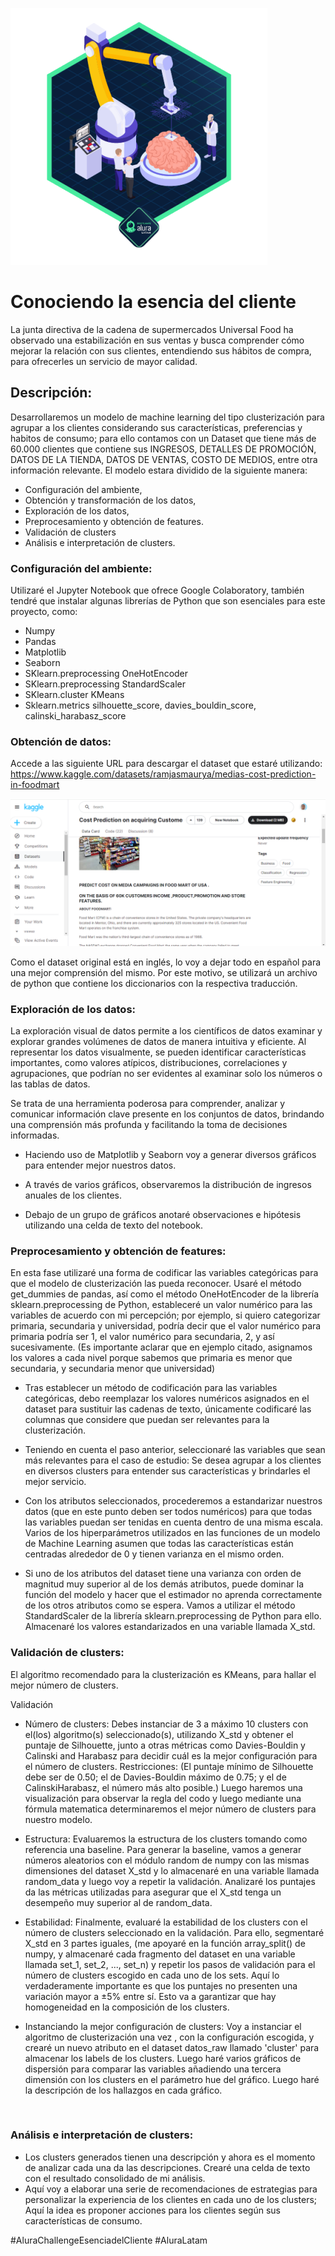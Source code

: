 ![](https://github.com/jumacaq/esencia_del_cliente/blob/main/Challenge_3.webp)
# Conociendo la esencia del cliente
La junta directiva de la cadena de supermercados Universal Food ha observado una estabilización en sus ventas y busca comprender cómo mejorar la relación con sus clientes, entendiendo sus hábitos de compra, para ofrecerles un servicio de mayor calidad.
## Descripción: 
Desarrollaremos un modelo de machine learning del tipo clusterización para agrupar a los clientes considerando sus características, preferencias y habitos de consumo; para ello contamos con un Dataset que tiene más de 60.000 clientes que contiene sus INGRESOS, DETALLES DE PROMOCIÓN, DATOS DE LA TIENDA, DATOS DE VENTAS, COSTO DE MEDIOS, entre otra información relevante.
El modelo estara dividido de la siguiente manera:
* Configuración del ambiente,
* Obtención y transformación de los datos,
* Exploración de los datos,
* Preprocesamiento y obtención de features.
* Validación de clusters
* Análisis e interpretación de clusters.


### Configuración del ambiente: 
Utilizaré el Jupyter Notebook que ofrece Google Colaboratory, también tendré que instalar algunas librerías de Python que son esenciales para este proyecto, como: <br>
- Numpy 
- Pandas 
- Matplotlib
- Seaborn
- SKlearn.preprocessing OneHotEncoder
- SKlearn.preprocessing StandardScaler
- SKlearn.cluster KMeans
- Sklearn.metrics silhouette_score, davies_bouldin_score, calinski_harabasz_score


### Obtención de datos:
Accede a las siguiente URL para descargar el dataset que estaré utilizando: https://www.kaggle.com/datasets/ramjasmaurya/medias-cost-prediction-in-foodmart <br> 

![image](https://github.com/jumacaq/esencia_del_cliente/blob/main/Kaggle_esencia_cliente.png)

Como el dataset original está en inglés, lo voy a dejar todo en español para una mejor comprensión del mismo.  Por este motivo, se utilizará un archivo de python que contiene los diccionarios con la respectiva traducción.


### Exploración de los datos: 
La exploración visual de datos permite a los científicos de datos examinar y explorar grandes volúmenes de datos de manera intuitiva y eficiente. Al representar los datos visualmente, se pueden identificar características importantes, como valores atípicos, distribuciones, correlaciones y agrupaciones, que podrían no ser evidentes al examinar solo los números o las tablas de datos.

Se trata de una herramienta poderosa para comprender, analizar y comunicar información clave presente en los conjuntos de datos, brindando una comprensión más profunda y facilitando la toma de decisiones informadas.

* Haciendo uso de Matplotlib y Seaborn voy a generar diversos gráficos para entender mejor nuestros datos.

* A través de varios gráficos, observaremos la distribución de ingresos anuales de los clientes.

* Debajo de un grupo de gráficos anotaré observaciones e hipótesis utilizando una celda de texto del notebook.

### Preprocesamiento y obtención de features: 
En esta fase utilizaré una forma de codificar las variables categóricas para que el modelo de clusterización las pueda reconocer. Usaré el método get_dummies de pandas, así como el método OneHotEncoder de la librería sklearn.preprocessing de Python, estableceré un valor numérico para las variables de acuerdo con mi percepción; por ejemplo, si quiero categorizar primaria, secundaria y universidad, podría decir que el valor numérico para primaria podría ser 1, el valor numérico para secundaria, 2, y así sucesivamente. (Es importante aclarar que en ejemplo citado, asignamos los valores a cada nivel porque sabemos que primaria es menor que secundaria, y secundaria menor que universidad)

* Tras establecer un método de codificación para las variables categóricas, debo reemplazar los valores numéricos asignados en el dataset para sustituir las cadenas de texto,
únicamente codificaré las columnas que considere que puedan ser relevantes para la clusterización.

* Teniendo en cuenta el paso anterior, seleccionaré las variables que sean más relevantes para el caso de estudio: Se desea agrupar a los clientes en diversos clusters para entender sus características y brindarles el mejor servicio.

* Con los atributos seleccionados,  procederemos a estandarizar nuestros datos (que en este punto deben ser todos numéricos) para que todas las variables puedan ser tenidas en cuenta dentro de una misma escala. Varios de los hiperparámetros utilizados en las funciones de un modelo de Machine Learning asumen que todas las características están centradas alrededor de 0 y tienen varianza en el mismo orden.
* Si uno de los atributos del dataset tiene una varianza con orden de magnitud muy superior al de los demás atributos, puede dominar la función del modelo y hacer que el estimador no aprenda correctamente de los otros atributos como se espera. Vamos a utilizar el método StandardScaler de la librería sklearn.preprocessing de Python para ello. Almacenaré los valores estandarizados en una variable llamada X_std.


### Validación de clusters: 
El algoritmo recomendado para la clusterización es KMeans, para hallar el mejor número de clusters.

Validación
* Número de clusters: Debes instanciar de 3 a máximo 10 clusters con el(los) algoritmo(s) seleccionado(s), utilizando X_std y obtener el puntaje de Silhouette, junto a otras métricas como Davies-Bouldin y Calinski and Harabasz para decidir cuál es la mejor configuración para el número de clusters.
Restricciones: (El puntaje mínimo de Silhouette debe ser de 0.50; el de Davies-Bouldin máximo de 0.75; y el de CalinskiHarabasz, el número más alto posible.)
Luego haremos una visualización para observar la regla del codo y luego mediante una fórmula matematica determinaremos el mejor número de clusters para nuestro modelo.

* Estructura: Evaluaremos la estructura de los clusters tomando como referencia una baseline. Para generar la baseline, vamos a generar números aleatorios con el módulo random de numpy con las mismas dimensiones del dataset X_std y lo almacenaré en una variable llamada random_data y luego voy a repetir la validación. Analizaré los puntajes da las métricas utilizadas para asegurar que el X_std tenga un desempeño muy superior al de random_data.

* Estabilidad: Finalmente, evaluaré la estabilidad de los clusters con el número de clusters seleccionado en la validación. Para ello, segmentaré X_std en 3 partes iguales, (me apoyaré en la función array_split() de numpy, y almacenaré cada fragmento del dataset en una variable llamada set_1, set_2, ..., set_n) y repetir los pasos de validación para el número de clusters escogido en cada uno de los sets. Aquí lo verdaderamente importante es que los puntajes no presenten una variación mayor a ±5% entre sí. Esto va a garantizar que hay homogeneidad en la composición de los clusters.

* Instanciando la mejor configuración de clusters: 
  Voy a instanciar el algoritmo de clusterización una vez , con la configuración escogida, y crearé un nuevo atributo en el dataset datos_raw llamado 'cluster' para almacenar los labels de los clusters.
  Luego haré varios gráficos de dispersión para comparar las variables añadiendo una tercera dimensión con los clusters en el parámetro hue del gráfico. Luego haré la descripción de los hallazgos en cada gráfico.


<br>

### Análisis e interpretación de clusters: 
* Los clusters generados tienen una descripción y ahora es el momento de analizar cada una da las descripciones.
 Crearé una celda de texto con el resultado consolidado de mi análisis.
* Aquí voy a elaborar una serie de recomendaciones de estrategias para personalizar la experiencia de los clientes en cada uno de los clusters; 
Aquí la idea es proponer acciones para los clientes según sus características de consumo.<br>

#AluraChallengeEsenciadelCliente  #AluraLatam
<br>


